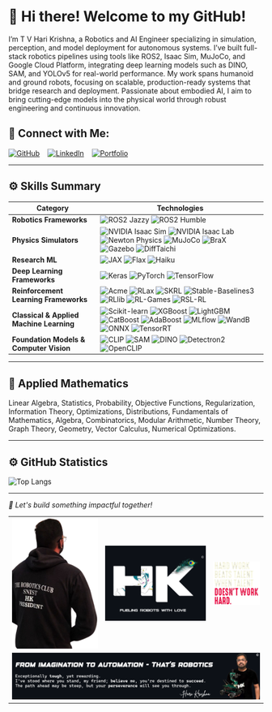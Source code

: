 
# 👋 Hi there! Welcome to my GitHub!

I’m T V Hari Krishna, a Robotics and AI Engineer specializing in simulation, perception, and model deployment for autonomous systems. I’ve built full-stack robotics pipelines using tools like ROS2, Isaac Sim, MuJoCo, and Google Cloud Platform, integrating deep learning models such as DINO, SAM, and YOLOv5 for real-world performance. My work spans humanoid and ground robots, focusing on scalable, production-ready systems that bridge research and deployment. Passionate about embodied AI, I aim to bring cutting-edge models into the physical world through robust engineering and continuous innovation.

## 🔗 Connect with Me:

[![GitHub](https://img.shields.io/badge/-GitHub-181717?logo=github&logoColor=white)](https://github.com/tvharikrishna) &nbsp;&nbsp;
[![LinkedIn](https://img.shields.io/badge/-LinkedIn-0A66C2?logo=linkedin&logoColor=white)](https://www.linkedin.com/in/tvhari-krsna/) &nbsp;&nbsp;
[![Portfolio](https://img.shields.io/badge/-Portfolio-24292E?logo=githubpages&logoColor=white)](https://tvharikrishna.github.io/) &nbsp;&nbsp;

---

## ⚙️ Skills Summary

| **Category**               | **Technologies** |
|---------------------------|------------------|
| **Robotics Frameworks**    | ![ROS2 Jazzy](https://img.shields.io/badge/ROS2%20Jazzy-22314E?style=flat-square&logo=ros&logoColor=white) ![ROS2 Humble](https://img.shields.io/badge/ROS2%20Humble-22314E?style=flat-square&logo=ros&logoColor=white) |
| **Physics Simulators** | ![NVIDIA Isaac Sim](https://img.shields.io/badge/Isaac%20Sim-76B900.svg?&style=flat-square&logo=nvidia&logoColor=white) ![NVIDIA Isaac Lab](https://img.shields.io/badge/Isaac%20Lab-76B900.svg?&style=flat-square&logo=nvidia&logoColor=white) ![Newton Physics](https://img.shields.io/badge/Newton%20Physics-000000.svg?&style=flat-square&logo=nvidia&logoColor=white) ![MuJoCo](https://img.shields.io/badge/MuJoCo-1A1A1A.svg?&style=flat-square&logo=google&logoColor=white) ![BraX](https://img.shields.io/badge/BraX-512DA8.svg?&style=flat-square&logo=google&logoColor=white) ![Gazebo](https://img.shields.io/badge/Gazebo-007ACC.svg?&style=flat-square&logo=ros&logoColor=white) ![DiffTaichi](https://img.shields.io/badge/⚙️%20DiffTaichi-2E2E2E.svg?&style=flat-square&logo=taichi&logoColor=white) |
| **Research ML** | ![JAX](https://img.shields.io/badge/JAX-FFAD00.svg?&style=flat-square&logo=google&logoColor=black) ![Flax](https://img.shields.io/badge/Flax-009688.svg?&style=flat-square&logo=leaflet&logoColor=white) ![Haiku](https://img.shields.io/badge/Haiku-3F51B5.svg?&style=flat-square&logo=monzo&logoColor=white) |
| **Deep Learning Frameworks** | ![Keras](https://img.shields.io/badge/Keras-D00000?style=flat-square&logo=keras&logoColor=white) ![PyTorch](https://img.shields.io/badge/PyTorch-EE4C2C?style=flat-square&logo=pytorch&logoColor=white) ![TensorFlow](https://img.shields.io/badge/TensorFlow-FF6F00?style=flat-square&logo=tensorflow&logoColor=white) |
| **Reinforcement Learning Frameworks** | ![Acme](https://img.shields.io/badge/Acme-0A9396.svg?style=flat-square&logo=google&logoColor=white) ![RLax](https://img.shields.io/badge/RLax-FFA500.svg?style=flat-square&logo=google&logoColor=white) ![SKRL](https://img.shields.io/badge/SKRL-6C5DD3.svg?&style=flat-square&logo=pytorch&logoColor=white) ![Stable-Baselines3](https://img.shields.io/badge/Stable--Baselines3-FF7043.svg?&style=flat-square&logo=python&logoColor=white) ![RLlib](https://img.shields.io/badge/RLlib-7950F2.svg?&style=flat-square&logo=ray&logoColor=white) ![RL-Games](https://img.shields.io/badge/RL--Games-FF5370.svg?&style=flat-square&logo=pytorch&logoColor=white) ![RSL-RL](https://img.shields.io/badge/RSL--RL-00897B.svg?&style=flat-square&logo=pytorch&logoColor=white) |
| **Classical & Applied Machine Learning** | ![Scikit-learn](https://img.shields.io/badge/ScikitLearn-F7931E?style=flat-square&logo=scikit-learn&logoColor=white) ![XGBoost](https://img.shields.io/badge/XGBoost-blue.svg?&style=flat-square&logo=xgboost&logoColor=skyblue) ![LightGBM](https://img.shields.io/badge/LightGBM-8BC34A.svg?&style=flat-square&logo=lightgbm&logoColor=white) ![CatBoost](https://img.shields.io/badge/CatBoost-FFCC00.svg?&style=flat-square&logo=catboost&logoColor=black) ![AdaBoost](https://img.shields.io/badge/AdaBoost-2196F3.svg?&style=flat-square&logo=scikit-learn&logoColor=white) ![MLflow](https://img.shields.io/badge/MLflow-017CEE.svg?&style=flat-square&logo=mlflow&logoColor=white) ![WandB](https://img.shields.io/badge/WandB-FFBE00.svg?&style=flat-square&logo=weightsandbiases&logoColor=black) ![ONNX](https://img.shields.io/badge/ONNX-005CED.svg?&style=flat-square&logo=onnx&logoColor=white) ![TensorRT](https://img.shields.io/badge/TensorRT-76B900?style=flat-square&logo=nvidia&logoColor=white) |
| **Foundation Models & Computer Vision** | ![CLIP](https://img.shields.io/badge/CLIP-607D8B.svg?&style=flat-square&logo=openai&logoColor=white) ![SAM](https://img.shields.io/badge/SAM-AB47BC.svg?&style=flat-square&logo=meta&logoColor=white) ![DINO](https://img.shields.io/badge/DINO-43A047.svg?&style=flat-square&logo=dinamo&logoColor=white) ![Detectron2](https://img.shields.io/badge/Detectron2-1E88E5.svg?&style=flat-square&logo=meta&logoColor=white) ![OpenCLIP](https://img.shields.io/badge/OpenCLIP-6A1B9A.svg?&style=flat-square&logo=openai&logoColor=white) |


---

## 🧮 Applied Mathematics

Linear Algebra, Statistics, Probability, Objective Functions, Regularization, Information Theory, Optimizations, Distributions, Fundamentals of Mathematics, Algebra, Combinatorics, Modular Arithmetic, Number Theory, Graph Theory, Geometry, Vector Calculus, Numerical Optimizations.

---

## ⚙️ GitHub Statistics

<!-- ![Hari's GitHub stats](https://github-readme-stats.vercel.app/api?username=tvharikrishna&show_icons=true&theme=radical)  -->
![Top Langs](https://github-readme-stats.vercel.app/api/top-langs/?username=tvharikrishna&layout=compact)

---

*🎯 Let's build something impactful together!*

<table align="center">
    <tr>
        <!-- Discipline Quote -->
        <td align="center">
            <img src="readme_data/president_hari.png" alt="Profile" width="330" />
        </td>
        <!-- Radha Krishna Image -->
        <td align="center">
            <img src="readme_data/radhakrishna.png" alt="Radha Krishna Image" width="385" />
        </td>
        <!-- Profile Image -->
        <td align="center">
            <img src="readme_data/discipline_is_key.png" alt="Discipline Quote" width="180" />
        </td>
    </tr>
    <tr>
        <!-- Final Motivational Image -->
        <td colspan="3" align="center">
            <img src="readme_data/harikrishna_motivation.png" alt="Checkmate Buddy" width="1000" />
        </td>
    </tr>
</table>

